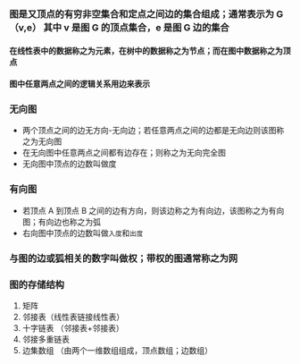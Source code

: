 ### 图是又顶点的有穷非空集合和定点之间边的集合组成；通常表示为 G（v,e） 其中 v 是图 G 的顶点集合，e 是图 G 边的集合

#### 在线性表中的数据称之为元素，在树中的数据称之为节点；而在图中数据称之为顶点

#### 图中任意两点之间的逻辑关系用边来表示

### 无向图

- 两个顶点之间的边无方向-无向边；若任意两点之间的边都是无向边则该图称之为无向图
- 在无向图中任意两点之间都有边存在；则称之为无向完全图
- 无向图中顶点的边数叫做度

### 有向图

- 若顶点 A 到顶点 B 之间的边有方向，则该边称之为有向边，该图称之为有向图；有向边也称之为弧
- 右向图中顶点的边数叫做`入度`和`出度`

### 与图的边或狐相关的数字叫做权；带权的图通常称之为网

### 图的存储结构

1. 矩阵
2. 邻接表（线性表链接线性表）
3. 十字链表 （邻接表+邻接表）
4. 邻接多重链表
5. 边集数组 （由两个一维数组组成，顶点数组；边数组）
